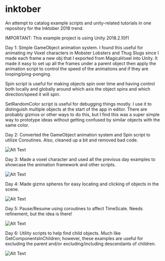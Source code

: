 # inktober
An attempt to catalog example scripts and unity-related tutorials in one repository for the Inktober 2018 trend.

IMPORTANT: This example project is using Unity 2018.2.10f1

Day 1: Simple GameObject animation system. I found this useful for animating my Voxel characters in Mobster Lobsters and Thug Slugs since I made each frame a new obj that I exported from MagicaVoxel into Unity. It made it easy to set up all the frames under a parent object then apply the animation script to control the speed of the animations and if they are looping/ping-ponging.

Spin script is useful for making objects spin over time and having control both locally and globally around which axis the object spins and which direction/speed it will spin.

SetRandomColor script is useful for debugging things mostly. I use it to distinguish multiple objects at the start of the app in editor. There are probably gizmos or other ways to do this, but I find this was a super simple way to prototype ideas without getting confused by similar objects with the same color.

Day 2: Converted the GameObject animation system and Spin script to utilize Coroutines. Also, cleaned up a bit and removed bad code.

![Alt Text](https://media.giphy.com/media/3Xzdy2QzfsVZ44WkwW/giphy.gif)

Day 3: Made a voxel character and used all the previous day examples to showcase the animation framework and other scripts.

![Alt Text](https://media.giphy.com/media/fHfMf1fktaPnMJW4Ic/giphy.gif)

Day 4: Made gizmo spheres for easy locating and clicking of objects in the scene.

![Alt Text](https://media.giphy.com/media/8mboAtWRjMYXW2S2iC/giphy.gif)

Day 5: Pause/Resume using coroutines to affect TimeScale. Needs refinement, but the idea is there!

![Alt Text](https://media.giphy.com/media/dZ5jQyUCmyoEcQ0XU6/giphy.gif)

Day 6: Utility scripts to help find child objects. Much like GetComponentsInChildren; however, these examples are useful for excluding the parent and/or excluding/including descendants of children.

![Alt Text](https://media.giphy.com/media/4JXL0kKgJYMdBDJxNF/giphy.gif)
